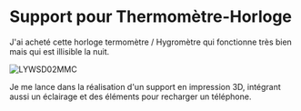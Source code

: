 # Support pour Thermomètre-Horloge

J'ai acheté cette horloge termomètre / Hygromètre qui fonctionne très bien mais qui est illisible la nuit.

![LYWSD02MMC](https://user-images.githubusercontent.com/266435/147666181-7decaa13-cb03-4b28-ad4e-60bf9ba825ba.jpg)

Je me lance dans la réalisation d'un support en impression 3D, intégrant aussi un éclairage et des éléments pour recharger un téléphone.

